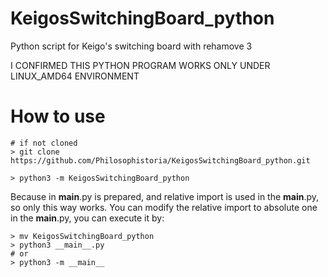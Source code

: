 # KeigosSwitchingBoard_python
Python script for Keigo's switching board with rehamove 3

I CONFIRMED THIS PYTHON PROGRAM WORKS ONLY UNDER LINUX_AMD64 ENVIRONMENT

# How to use

```
# if not cloned
> git clone https://github.com/Philosophistoria/KeigosSwitchingBoard_python.git

> python3 -m KeigosSwitchingBoard_python
```

Because in __main__.py is prepared, and relative import is used in the __main__.py, so only this way works.
You can modify the relative import to absolute one in the __main__.py, you can execute it by:

```
> mv KeigosSwitchingBoard_python
> python3 __main__.py
# or
> python3 -m __main__
```

